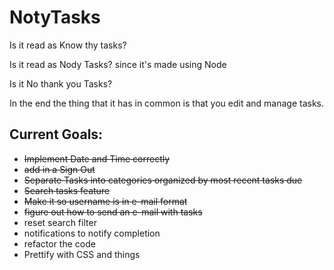# NotyTasks
Is it read as Know thy tasks?

Is it read as Nody Tasks? since it's made using Node

Is it No thank you Tasks?

In the end the thing that it has in common is that you edit and manage tasks.

## Current Goals:
- ~~Implement Date and Time correctly~~
- ~~add in a Sign Out~~
- ~~Separate Tasks into categories organized by most recent tasks due~~
- ~~Search tasks feature~~
- ~~Make it so username is in e-mail format~~
- ~~figure out how to send an e-mail with tasks~~
- reset search filter
- notifications to notify completion
- refactor the code
- Prettify with CSS and things



